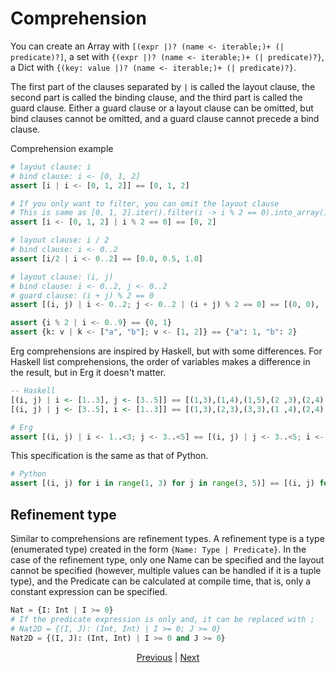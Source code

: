 # Comprehension

You can create an Array with `[(expr |)? (name <- iterable;)+ (| predicate)?]`,
a set with `{(expr |)? (name <- iterable;)+ (| predicate)?}`,
a Dict with `{(key: value |)? (name <- iterable;)+ (| predicate)?}`.

The first part of the clauses separated by `|` is called the layout clause, the second part is called the binding clause, and the third part is called the guard clause.
Either a guard clause or a layout clause can be omitted, but bind clauses cannot be omitted, and a guard clause cannot precede a bind clause.

Comprehension example

```python
# layout clause: i
# bind clause: i <- [0, 1, 2]
assert [i | i <- [0, 1, 2]] == [0, 1, 2]

# If you only want to filter, you can omit the layout clause
# This is same as [0, 1, 2].iter().filter(i -> i % 2 == 0).into_array()
assert [i <- [0, 1, 2] | i % 2 == 0] == [0, 2]

# layout clause: i / 2
# bind clause: i <- 0..2
assert [i/2 | i <- 0..2] == [0.0, 0.5, 1.0]

# layout clause: (i, j)
# bind clause: i <- 0..2, j <- 0..2
# guard clause: (i + j) % 2 == 0
assert [(i, j) | i <- 0..2; j <- 0..2 | (i + j) % 2 == 0] == [(0, 0), (0, 2), (1, 1), (2, 0), (2, 2)]

assert {i % 2 | i <- 0..9} == {0, 1}
assert {k: v | k <- ["a", "b"]; v <- [1, 2]} == {"a": 1, "b": 2}
```

Erg comprehensions are inspired by Haskell, but with some differences.
For Haskell list comprehensions, the order of variables makes a difference in the result, but in Erg it doesn't matter.

``` haskell
-- Haskell
[(i, j) | i <- [1..3], j <- [3..5]] == [(1,3),(1,4),(1,5),(2 ,3),(2,4),(2,5),(3,3),(3,4),(3,5)]
[(i, j) | j <- [3..5], i <- [1..3]] == [(1,3),(2,3),(3,3),(1 ,4),(2,4),(3,4),(1,5),(2,5),(3,5)]
```

```python
# Erg
assert [(i, j) | i <- 1..<3; j <- 3..<5] == [(i, j) | j <- 3..<5; i <- 1.. <3]
```

This specification is the same as that of Python.

```python
# Python
assert [(i, j) for i in range(1, 3) for j in range(3, 5)] == [(i, j) for j in range(3, 5) for i in range(1, 3)]
```

## Refinement type

Similar to comprehensions are refinement types. A refinement type is a type (enumerated type) created in the form `{Name: Type | Predicate}`.
In the case of the refinement type, only one Name can be specified and the layout cannot be specified (however, multiple values ​​can be handled if it is a tuple type), and the Predicate can be calculated at compile time, that is, only a constant expression can be specified.

```python
Nat = {I: Int | I >= 0}
# If the predicate expression is only and, it can be replaced with ;
# Nat2D = {(I, J): (Int, Int) | I >= 0; J >= 0}
Nat2D = {(I, J): (Int, Int) | I >= 0 and J >= 0}
```

<p align='center'>
    <a href='./28_pattern_matching.md'>Previous</a> | <a href='./30_spread_syntax.md'>Next</a>
</p>
